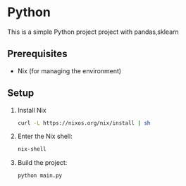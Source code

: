 # Python

This is a simple Python project project with pandas,sklearn

## Prerequisites

- Nix (for managing the environment)

## Setup

1. Install Nix

    ```bash
    curl -L https://nixos.org/nix/install | sh
    ```

2. Enter the Nix shell:

    ```bash
    nix-shell
    ```

3. Build the project:

    ```bash
    python main.py 
    ```
